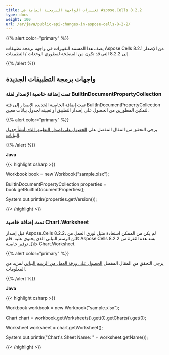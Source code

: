 ```yaml
---
title: تغييرات الواجهة البرمجية العامة في Aspose.Cells 8.2.2
type: docs
weight: 100
url: /ar/java/public-api-changes-in-aspose-cells-8-2-2/
---
```


{{% alert color="primary" %}} 

يصف هذا المستند التغييرات في واجهة برمجة تطبيقات Aspose.Cells من الإصدار 8.2.1 إلى 8.2.2 التي قد تكون من المصلحة لمطوري الوحدات / التطبيقات.

{{% /alert %}} 
## **واجهات برمجة التطبيقات الجديدة**
### **تمت إضافة خاصية الإصدار لفئة BuiltInDocumentPropertyCollection**
تمت إضافة الخاصية الجديدة الإصدار إلى فئة BuiltInDocumentPropertyCollection لتمكين المطورين من الحصول على إصدار التطبيق أو تعيينه لجدول بيانات معين.

{{% alert color="primary" %}} 

يرجى التحقق من المقال المفصل على [الحصول على إصدار التطبيق الذي أنشأ جدول البيانات](/cells/ar/java/get-the-version-number-of-the-application-that-created-the-excel-document/).

{{% /alert %}} 

**Java**

{{< highlight csharp >}}

 Workbook book = new Workbook("sample.xlsx");

BuiltInDocumentPropertyCollection properties = book.getBuiltInDocumentProperties();

System.out.println(properties.getVersion());

{{< /highlight >}}

### **تمت إضافة خاصية Chart.Worksheet**
قبل إصدار Aspose.Cells 8.2.2، لم يكن من الممكن استعادة مثيل لورق العمل من كائن الرسم البياني الذي يحتوي عليه. قام Aspose.Cells 8.2.2 بسد هذه الثغرة من خلال توفير خاصية Chart.Worksheet.

{{% alert color="primary" %}} 

يرجى التحقق من المقال المفصل [الحصول على ورقة العمل من الرسم البياني](/cells/ar/java/get-worksheet-of-the-chart/) لمزيد من المعلومات.

{{% /alert %}} 

**Java**

{{< highlight csharp >}}

 Workbook workbook = new Workbook("sample.xlsx");

Chart chart  = workbook.getWorksheets().get(0).getCharts().get(0);

Worksheet  worksheet = chart.getWorksheet();

System.out.println("Chart's Sheet Name: " + worksheet.getName());

{{< /highlight >}}
